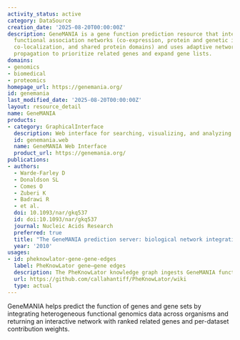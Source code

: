 ```yaml
---
activity_status: active
category: DataSource
creation_date: '2025-08-20T00:00:00Z'
description: GeneMANIA is a gene function prediction resource that integrates many types of
  functional association networks (co-expression, protein and genetic interactions, pathways,
  co-localization, and shared protein domains) and uses adaptive network weighting with label
  propagation to prioritize related genes and expand gene lists.
domains:
- genomics
- biomedical
- proteomics
homepage_url: https://genemania.org/
id: genemania
last_modified_date: '2025-08-20T00:00:00Z'
layout: resource_detail
name: GeneMANIA
products:
- category: GraphicalInterface
  description: Web interface for searching, visualizing, and analyzing functional association networks
  id: genemania.web
  name: GeneMANIA Web Interface
  product_url: https://genemania.org/
publications:
- authors:
  - Warde-Farley D
  - Donaldson SL
  - Comes O
  - Zuberi K
  - Badrawi R
  - et al.
  doi: 10.1093/nar/gkq537
  id: doi:10.1093/nar/gkq537
  journal: Nucleic Acids Research
  preferred: true
  title: "The GeneMANIA prediction server: biological network integration for gene prioritization and predicting gene function"
  year: '2010'
usages:
- id: pheknowlator-gene-gene-edges
  label: PheKnowLator gene–gene edges
  description: The PheKnowLator knowledge graph ingests GeneMANIA functional association networks to construct gene-to-gene associations (e.g., co-expression and interaction edges) during its build.
  url: https://github.com/callahantiff/PheKnowLator/wiki
  type: actual
---
```


GeneMANIA helps predict the function of genes and gene sets by integrating heterogeneous
functional genomics data across organisms and returning an interactive network with
ranked related genes and per-dataset contribution weights.
